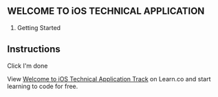 ## WELCOME TO iOS TECHNICAL APPLICATION

1. Getting Started

## Instructions

Click I'm done
<p class='util--hide'>View <a href='https://learn.co/lessons/welcome-to-ios-technical-application-track'>Welcome to iOS Technical Application Track</a> on Learn.co and start learning to code for free.</p>
